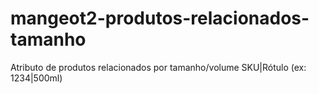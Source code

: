 # mangeot2-produtos-relacionados-tamanho
Atributo de produtos relacionados por tamanho/volume SKU|Rótulo (ex: 1234|500ml)
